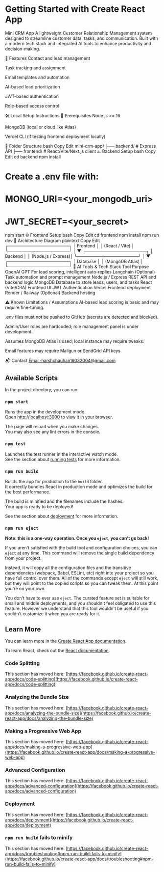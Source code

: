 # Getting Started with Create React App

Mini CRM App
A lightweight Customer Relationship Management system designed to streamline customer data, tasks, and communication. Built with a modern tech stack and integrated AI tools to enhance productivity and decision-making.

🚀 Features
Contact and lead management

Task tracking and assignment

Email templates and automation

AI-based lead prioritization

JWT-based authentication

Role-based access control

🛠️ Local Setup Instructions
🔧 Prerequisites
Node.js >= 16

MongoDB (local or cloud like Atlas)

Vercel CLI (if testing frontend deployment locally)

📁 Folder Structure
bash
Copy
Edit
mini-crm-app/
├── backend/            # Express API
├── frontend/           # React/Vite/Next.js client
🔙 Backend Setup
bash
Copy
Edit
cd backend
npm install
# Create a .env file with:
# MONGO_URI=<your_mongodb_uri>
# JWT_SECRET=<your_secret>
npm start
🌐 Frontend Setup
bash
Copy
Edit
cd frontend
npm install
npm run dev
🧠 Architecture Diagram
plaintext
Copy
Edit
                    ┌────────────────────┐
                    │     Frontend       │
                    │  (React / Vite)    │
                    └────────┬───────────┘
                             │
                             ▼
                    ┌────────────────────┐
                    │     Backend        │
                    │  (Node.js / Express)│
                    └────────┬───────────┘
                             │
                             ▼
                    ┌────────────────────┐
                    │     Database       │
                    │   (MongoDB Atlas)  │
                    └────────────────────┘
🤖 AI Tools & Tech Stack
Tool	Purpose
OpenAI GPT	For lead scoring, intelligent auto-replies
Langchain	(Optional) Task automation and prompt management
Node.js / Express	REST API and backend logic
MongoDB	Database to store leads, users, and tasks
React (Vite/CRA)	Frontend UI
JWT	Authentication
Vercel	Frontend deployment
Render / Railway	(Optional) Backend hosting

⚠️ Known Limitations / Assumptions
AI-based lead scoring is basic and may require fine-tuning.

.env files must not be pushed to GitHub (secrets are detected and blocked).

Admin/User roles are hardcoded; role management panel is under development.

Assumes MongoDB Atlas is used; local instance may require tweaks.

Email features may require Mailgun or SendGrid API keys.

📬 Contact
Email-harshchauhan16032004@gmail.com

## Available Scripts

In the project directory, you can run:

### `npm start`

Runs the app in the development mode.\
Open [http://localhost:3000](http://localhost:3000) to view it in your browser.

The page will reload when you make changes.\
You may also see any lint errors in the console.

### `npm test`

Launches the test runner in the interactive watch mode.\
See the section about [running tests](https://facebook.github.io/create-react-app/docs/running-tests) for more information.

### `npm run build`

Builds the app for production to the `build` folder.\
It correctly bundles React in production mode and optimizes the build for the best performance.

The build is minified and the filenames include the hashes.\
Your app is ready to be deployed!

See the section about [deployment](https://facebook.github.io/create-react-app/docs/deployment) for more information.

### `npm run eject`

**Note: this is a one-way operation. Once you `eject`, you can't go back!**

If you aren't satisfied with the build tool and configuration choices, you can `eject` at any time. This command will remove the single build dependency from your project.

Instead, it will copy all the configuration files and the transitive dependencies (webpack, Babel, ESLint, etc) right into your project so you have full control over them. All of the commands except `eject` will still work, but they will point to the copied scripts so you can tweak them. At this point you're on your own.

You don't have to ever use `eject`. The curated feature set is suitable for small and middle deployments, and you shouldn't feel obligated to use this feature. However we understand that this tool wouldn't be useful if you couldn't customize it when you are ready for it.

## Learn More

You can learn more in the [Create React App documentation](https://facebook.github.io/create-react-app/docs/getting-started).

To learn React, check out the [React documentation](https://reactjs.org/).

### Code Splitting

This section has moved here: [https://facebook.github.io/create-react-app/docs/code-splitting](https://facebook.github.io/create-react-app/docs/code-splitting)

### Analyzing the Bundle Size

This section has moved here: [https://facebook.github.io/create-react-app/docs/analyzing-the-bundle-size](https://facebook.github.io/create-react-app/docs/analyzing-the-bundle-size)

### Making a Progressive Web App

This section has moved here: [https://facebook.github.io/create-react-app/docs/making-a-progressive-web-app](https://facebook.github.io/create-react-app/docs/making-a-progressive-web-app)

### Advanced Configuration

This section has moved here: [https://facebook.github.io/create-react-app/docs/advanced-configuration](https://facebook.github.io/create-react-app/docs/advanced-configuration)

### Deployment

This section has moved here: [https://facebook.github.io/create-react-app/docs/deployment](https://facebook.github.io/create-react-app/docs/deployment)

### `npm run build` fails to minify

This section has moved here: [https://facebook.github.io/create-react-app/docs/troubleshooting#npm-run-build-fails-to-minify](https://facebook.github.io/create-react-app/docs/troubleshooting#npm-run-build-fails-to-minify)
